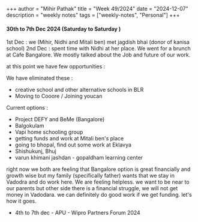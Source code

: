 +++
author = "Mihir Pathak"
title = "Week 49/2024"
date = "2024-12-07"
description = "weekly notes"
tags = ["weekly-notes", "Personal"]
+++

#### 30th to 7th Dec 2024 (Saturday to Saturday )


1st Dec : we (Mihir, Nidhi and Mitali ben) met jagdish bhai (donor of kanisa school)
2nd Dec : spent time with Nidhi at her place. We went for a brunch at Cafe Bangalore. We mostly talked about the Job and future of our work.

at this point we have few opportunities :

We have eliminated these :

- creative school and other alternative schools in BLR
- Moving to Cooore / Joining youcan 

Current options :

- Project DEFY and BeMe (Bangalore)
- Balgokulam 
- Vapi home schooling group 
- getting funds and work at Mitali ben's place 
- going to bhopal, find out some work at Eklavya 
- Shishukunj, Bhuj 
- varun khimani jashdan - gopaldham learning center 

right now we both are feeling that Bangalore option is great financially and growth wise 
but my family (specifically father) wants that we stay in Vadodra and do work here. We are feeling helpless. 
we want to be near to our parents but other side there is a financial struggle, we will not get money in Vadodara. 
we can definitely do good work if we get funding. let's how it goes.

- 4th to 7th dec - APU - Wipro Partners Forum 2024
